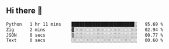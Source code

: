 ## Hi there 👋

 <!--START_SECTION:waka-->

```txt
Python   1 hr 11 mins    ████████████████████████░   95.69 %
Zig      2 mins          ▓░░░░░░░░░░░░░░░░░░░░░░░░   02.94 %
JSON     0 secs          ▒░░░░░░░░░░░░░░░░░░░░░░░░   00.77 %
Text     0 secs          ░░░░░░░░░░░░░░░░░░░░░░░░░   00.60 %
```

<!--END_SECTION:waka-->

<!--
**ValentinRapp/ValentinRapp** is a ✨ _special_ ✨ repository because its `README.md` (this file) appears on your GitHub profile.

Here are some ideas to get you started:

- 🔭 I’m currently working on ...
- 🌱 I’m currently learning ...
- 👯 I’m looking to collaborate on ...
- 🤔 I’m looking for help with ...
- 💬 Ask me about ...
- 📫 How to reach me: ...
- 😄 Pronouns: ...
- ⚡ Fun fact: ...
-->
